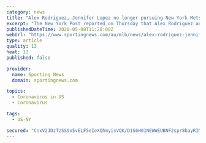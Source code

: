 ```yaml
---
category: news
title: "Alex Rodriguez, Jennifer Lopez no longer pursuing New York Mets purchase, per report"
excerpt: "The New York Post reported on Thursday that Alex Rodriguez and Jennifer Lopez have ended their pursuit of the Mets. Sources told the newspaper the slugger and the singer couldn't line up enough investors,"
publishedDateTime: 2020-05-08T11:28:00Z
webUrl: "https://www.sportingnews.com/au/mlb/news/alex-rodriguez-jennifer-lopez-no-longer-pursuing-new-york-mets-purchase-per-report/6ffhw3wuh2xl1qprnr8gatzoq"
type: article
quality: 13
heat: 13
published: false

provider:
  name: Sporting News
  domain: sportingnews.com

topics:
  - Coronavirus in US
  - Coronavirus

tags:
  - US-NY

secured: "CnxV2JDzTzSS9x5vELF5eIeXQhmyisVQK/D1S6H01NEWWEUBNF2spr8bayRIMNvP92jcck5HDQ9RHQ+6cEuRfMTaGMB1YkjzMzntZXi9lCl0OrhyCnJH1aTLRz/JjbHDu+x2kLN1kWA3cILEMdcdHMdHv422IuXma1d/Sv3X+IMfhHR5TKXNcYgw16ImItTqG0k4gZP5LKaF4ZWNjUfiOQn73wNguTkwkD08y0djQcTwsuS79pwPAtBUU7nNqdaqADDgfJOcj1us4aRn0vNdE9WTy30VBLnqQN1nOViKF2woSpZkqBtpLZypY2SwPNKSkPO3Hl+McVhMmVEWAB5WR46yXq8JMCePEBnwdgVU8AxtmRV9hs1Pl7Xbzqz7LjG9SMEBicgPhhny2PisLpaNOTTOdKd9cDWC00dJsPSW4KoAeJnAr4OHvoudiJKyFNBMa6gc8Os39KEMCtRD5bXq0+t3lm+a/JdhA7za6j3QbTE=;1Dx/VySLHck2pPIdzWbTLg=="
---
```



